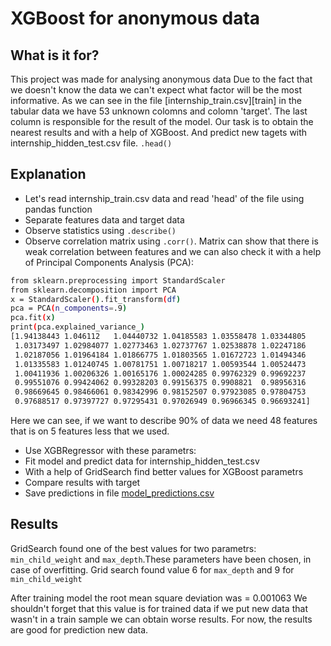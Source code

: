 # XGBoost for anonymous data
## What is  it for?
This project was made for analysing anonymous data
Due to the fact that we doesn't know the data we can't expect what factor will be the most informative. As we can see in the file [internship_train.csv][train] in the tabular data we have 53 unknown colomns and colomn 'target'. The last column is responsible for the result of the model. Our task is to obtain the nearest results and with a help of XGBoost. And predict new tagets with internship_hidden_test.csv file. ```.head()```
## Explanation
-   Let's read internship_train.csv data and read 'head' of the file using pandas function
-   Separate features data and target data
-   Observe statistics using ```.describe()```
-   Observe correlation matrix using ```.corr()```. Matrix can show that there is weak correlation between features and we can also check it with a help of Principal Components Analysis (PCA):
```sh
from sklearn.preprocessing import StandardScaler
from sklearn.decomposition import PCA
x = StandardScaler().fit_transform(df)
pca = PCA(n_components=.9)
pca.fit(x)
print(pca.explained_variance_)
[1.94138443 1.046112   1.04440732 1.04185583 1.03558478 1.03344805
 1.03173497 1.02984077 1.02773463 1.02737767 1.02538878 1.02247186
 1.02187056 1.01964184 1.01866775 1.01803565 1.01672723 1.01494346
 1.01335583 1.01240745 1.00781751 1.00718217 1.00593544 1.00524473
 1.00411936 1.00206326 1.00165176 1.00024285 0.99762329 0.99692237
 0.99551076 0.99424062 0.99328203 0.99156375 0.9908821  0.98956316
 0.98669645 0.98466061 0.98342996 0.98152507 0.97923085 0.97804753
 0.97688517 0.97397727 0.97295431 0.97026949 0.96966345 0.96693241]
```
Here we can see, if we want to describe 90% of data we need 48 features that is on 5 features less that we used.
-   Use XGBRegressor  with these parametrs:
-   Fit model and predict data for internship_hidden_test.csv
-   With a help of GridSearch find better values for XGBoost parametrs
-   Compare results with target
-   Save predictions in file [model_predictions.csv][predictions]

## Results
GridSearch found one of the best values for two parametrs: ```min_child_weight``` and ```max_depth```.These parameters have been chosen, in  case of overfitting. Grid search found value 6 for ```max_depth``` and 9 for ```min_child_weight```

After training model the root mean square deviation was = 0.001063
We shouldn't forget that this value is for trained data if we put new data that wasn't in a train sample we can obtain worse results. For now, the results are good for prediction new data.

[//]: # (These are reference links used in the body of this note and get stripped out when the markdown processor does its job. There is no need to format nicely because it shouldn't be seen. Thanks SO - http://stackoverflow.com/questions/4823468/store-comments-in-markdown-syntax)
   [predictions]: <https://github.com/Armkeyter/XGBoost_for_Anonymous_data/model_predictions.csv>
